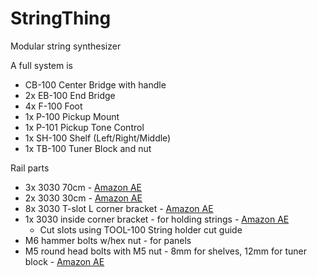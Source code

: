 # StringThing
Modular string synthesizer

A full system is
- CB-100 Center Bridge with handle
- 2x EB-100 End Bridge
- 4x F-100 Foot
- 1x P-100 Pickup Mount
- 1x P-101 Pickup Tone Control
- 1x SH-100 Shelf (Left/Right/Middle)
- 1x TB-100 Tuner Block and nut

Rail parts
- 3x 3030 70cm - [Amazon AE](https://www.amazon.ae/dp/B0CGZVSVVL)
- 2x 3030 30cm - [Amazon AE](https://www.amazon.ae/dp/B0CGZV8VY2)
- 8x 3030 T-slot L corner bracket - [Amazon AE](https://www.amazon.ae/dp/B0CHFF6B6S)
- 1x 3030 inside corner bracket - for holding strings - [Amazon AE](https://www.amazon.ae/dp/B0BFW3GV5R)
  - Cut slots using TOOL-100 String holder cut guide
- M6 hammer bolts w/hex nut - for panels
- M5 round head bolts with M5 nut - 8mm for shelves, 12mm for tuner block - [Amazon AE](https://www.amazon.ae/dp/B0CHMN8DZ2)
